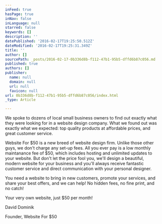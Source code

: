 ```yaml
---
inFeed: true
hasPage: true
inNav: false
inLanguage: null
starred: false
keywords: []
description: ''
datePublished: '2016-02-17T19:25:50.512Z'
dateModified: '2016-02-17T19:25:31.349Z'
title: ''
author: []
sourcePath: _posts/2016-02-17-0b336d8b-f112-47b1-95b5-dffd6b87c056.md
published: true
authors: []
publisher:
  name: null
  domain: null
  url: null
  favicon: null
url: 0b336d8b-f112-47b1-95b5-dffd6b87c056/index.html
_type: Article

---
```

We
spoke to dozens of local small business owners to find out exactly what
they were looking for in a website design company. What we found out 
was exactly what we expected: top quality products at affordable prices,
and great customer service.

Website
For $50 is a new breed of website design firm. Unlike those other guys,
we don't charge any set-up fees. All you ever pay is a low monthly 
maintanance fee of $50, which includes hosting and unlimited updates to 
your website. But don't let the price fool you, we'll design a 
beautiful, modern website for your business and you'll always receive 
fantastic customer service and direct communication with your personal 
designer.

You
need a website to bring in new customers, promote your services, and 
share your best offers, and we can help! No hidden fees, no fine print, 
and no catch!

Your very own website, just $50 per month!

David Dominik

Founder, Website For $50
